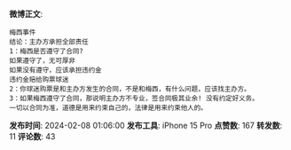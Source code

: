 **微博正文**: 
```
梅西事件
结论：主办方承担全部责任
1：梅西是否遵守了合同?
如果遵守了，无可厚非
如果没有遵守，应该承担违约金
违约金赔给购票球迷
2：你球迷购票是和主办方发生的合同，不是和梅西，有什么问题，应该找主办方。
3：如果梅西遵守了合同，那说明主办方不专业，签合同极其业余! 没有约定好义务。
一切以合同为准，道德是用来约束自己的，法律是用来约束他人的。
```
**发布时间**: 2024-02-08 01:06:00
**发布工具**: iPhone 15 Pro
**点赞数**: 167
**转发数**: 11
**评论数**: 43
